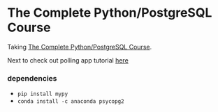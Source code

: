 # The Complete Python/PostgreSQL Course

Taking [The Complete Python/PostgreSQL Course](https://pysql.tecladocode.com/).

Next to check out polling app tutorial [here](https://www.youtube.com/watch?v=xGFmy_w74vA)

### dependencies

- `pip install mypy`
- `conda install -c anaconda psycopg2`